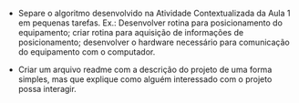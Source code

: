 - Separe o algoritmo desenvolvido na Atividade Contextualizada da Aula 1 em pequenas
tarefas. Ex.: Desenvolver rotina para posicionamento do equipamento; criar rotina para
aquisição de informações de posicionamento; desenvolver o hardware necessário para
comunicação do equipamento com o computador.

- Criar um arquivo readme com a descrição do projeto de uma forma simples, mas que
explique como alguém interessado com o projeto possa interagir.
